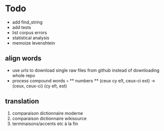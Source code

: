 # Todo

* add find_string
* add tests
* list corpus errors
* statistical analysis
* memoize levenshtein

## align words

* use urls to download single raw files from github instead of downloading whole repo
* process compound words `¤`
** numbers
** (ceux cy eſt, ceux-ci est) → (ceux, ceux-ci) (cy eſt, est)

## translation

1. comparaison dictionnaire moderne
2. comparaison dictionnaire wikisource
3. terminaisons/accents etc à la fin